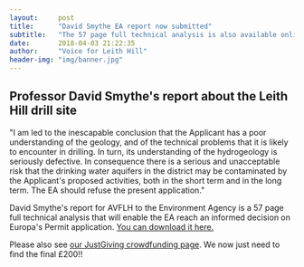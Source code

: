 ```yaml
---
layout:     post
title:      "David Smythe EA report now submitted"
subtitle:   "The 57 page full technical analysis is also available online"
date:       2018-04-03 21:22:35
author:     "Voice for Leith Hill"
header-img: "img/banner.jpg"
---
```


## Professor David Smythe's report about the Leith Hill drill site

"I am led to the inescapable conclusion that the Applicant has a poor understanding of the geology, and of the technical problems that it is likely to encounter in drilling. In turn, its understanding of the hydrogeology is seriously defective. In consequence there is a serious and unacceptable risk that the drinking water aquifers in the district may be contaminated by the Applicant's proposed activities, both in the short term and in the long term. The EA should refuse the present application."

David Smythe's report for AVFLH to the Environment Agency is a 57 page full technical analysis that will enable the EA reach an informed decision on Europa's Permit application. [You can download it here.](/rescources/Smythe-EA-Europa-Consultation-Submission-v1_3r.pdf)

Please also see [our JustGiving crowdfunding page](https://www.justgiving.com/crowdfunding/voiceforleithhill). We now just need to find the final £200!!